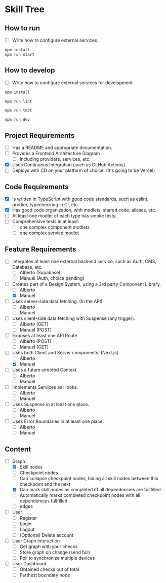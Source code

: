 # Skill Tree

## How to run

- [ ] Write how to configure external services

```sh
npm install
npm run start
```

## How to develop

- [ ] Write how to configure external services for development

```sh
npm install
```

```sh
npm run lint
```

```sh
npm run test
```

```sh
npm run dev
```

## Project Requirements

- [ ] Has a README and appropriate documentation.
- [ ] Provides a Frontend Architecture Diagram
  - [ ] including providers, services, etc.
- [x] Uses Continuous Integration (such as GitHub Actions).
- [ ] Deploys with CD on your platform of choice. (It's going to be Vercel)

## Code Requirements

- [x] Is written in TypeScript with good code standards, such as eslint, prettier, typechecking in CI, etc.
- [x] Has good code organization, with modlets, shared code, aliases, etc.
- [ ] At least one modlet of each type has smoke tests.
- [ ] Comprehensive tests in at least:
  - [ ] one complex component modlets
  - [ ] one complex service modlet

## Feature Requirements

- [ ] Integrates at least one external backend service, such as Auth, CMS, Database, etc.
  - [ ] Alberto (Supabase)
  - [ ] Manuel (Auth, choice pending)
- [ ] Creates part of a Design System, using a 3rd party Component Library.
  - [ ] Alberto
  - [x] Manuel
- [ ] Uses server-side data fetching. (In the API)
  - [ ] Alberto
  - [ ] Manuel
- [ ] Uses client-side data fetching with Suspense (any trigger).
  - [ ] Alberto (GET)
  - [ ] Manuel (POST)
- [ ] Exposes at least one API Route.
  - [ ] Alberto (POST)
  - [ ] Manuel (GET)
- [ ] Uses both Client and Server components. (Next.js)
  - [ ] Alberto
  - [x] Manuel
- [ ] Uses a future-proofed Context.
  - [ ] Alberto
  - [ ] Manuel
- [ ] Implements Services as Hooks.
  - [ ] Alberto
  - [ ] Manuel
- [ ] Uses Suspense in at least one place.
  - [ ] Alberto
  - [ ] Manuel
- [ ] Uses Error Boundaries in at least one place.
  - [ ] Alberto
  - [ ] Manuel

## Content

- [ ] Graph
  - [x] Skill nodes
  - [ ] Checkpoint nodes
  - [ ] Can collapse checkpoint nodes, hiding all skill nodes between this checkpoint and the next
  - [x] Can mark skill nodes as completed iff all dependencies are fullfilled
  - [ ] Automatically marks completed checkpoint nodes with all dependencies fullfilled
  - [ ] edges
- [ ] User
  - [ ] Register
  - [ ] Login
  - [ ] Logout
  - [ ] (Optional) Delete account
- [ ] User Graph Interaction
  - [ ] Get graph with your checks
  - [ ] Store graph on change (send full)
  - [ ] Poll to synchronize multiple devices
- [ ] User Dashboard
  - [ ] Obtained checks out of total
  - [ ] Farthest boundary node
